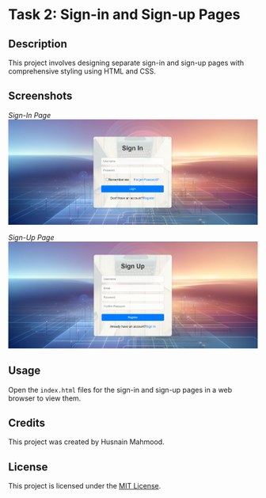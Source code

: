 # Task 2: Sign-in and Sign-up Pages

## Description
This project involves designing separate sign-in and sign-up pages with comprehensive styling using HTML and CSS.

## Screenshots
*Sign-In Page*
![Sign-In Page](assignment1_task2/SignIn.png)

*Sign-Up Page*
![Sign-Up Page](assignment1_task2/SignUp.png)

## Usage
Open the `index.html` files for the sign-in and sign-up pages in a web browser to view them.

## Credits
This project was created by Husnain Mahmood.

## License 
This project is licensed under the [MIT License](LICENSE).
